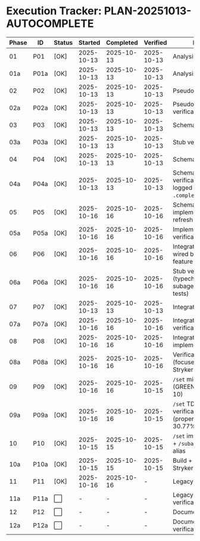 # Execution Tracker: PLAN-20251013-AUTOCOMPLETE

| Phase | ID  | Status | Started | Completed | Verified | Notes |
|-------|-----|--------|---------|-----------|----------|-------|
| 01    | P01 | [OK]    | 2025-10-13 | 2025-10-13 | 2025-10-13 | Analysis |
| 01a   | P01a| [OK]    | 2025-10-13 | 2025-10-13 | 2025-10-13 | Analysis verification |
| 02    | P02 | [OK]    | 2025-10-13 | 2025-10-13 | 2025-10-13 | Pseudocode |
| 02a   | P02a| [OK]    | 2025-10-13 | 2025-10-13 | 2025-10-13 | Pseudocode verification |
| 03    | P03 | [OK]    | 2025-10-13 | 2025-10-13 | 2025-10-13 | Schema stub |
| 03a   | P03a| [OK]    | 2025-10-13 | 2025-10-13 | 2025-10-13 | Stub verification |
| 04    | P04 | [OK]    | 2025-10-13 | 2025-10-13 | 2025-10-13 | Schema TDD |
| 04a   | P04a| [OK]    | 2025-10-13 | 2025-10-13 | 2025-10-13 | Schema TDD verification (RED logged in `.completed/P04a.md`) |
| 05    | P05 | [OK]  | 2025-10-16 | 2025-10-16 | 2025-10-16 | Schema implementation refresh |
| 05a   | P05a| [OK]  | 2025-10-16 | 2025-10-16 | 2025-10-16 | Implementation verification rerun |
| 06    | P06 | [OK]  | 2025-10-16 | 2025-10-16 | 2025-10-16 | Integration stub wired behind feature flag |
| 06a   | P06a| [OK]  | 2025-10-16 | 2025-10-16 | 2025-10-16 | Stub verification (typecheck + subagentCommand tests) |
| 07    | P07 | [OK]  | 2025-10-13 | 2025-10-13 | 2025-10-13 | Integration TDD |
| 07a   | P07a| [OK]  | 2025-10-16 | 2025-10-16 | 2025-10-16 | Integration TDD verification |
| 08    | P08 | [OK]  | 2025-10-16 | 2025-10-16 | 2025-10-16 | Integration implementation |
| 08a   | P08a| [OK]  | 2025-10-16 | 2025-10-16 | 2025-10-16 | Verification run (focused Vitest + Stryker 71.25%) |
| 09    | P09 | [OK]  | 2025-10-16 | 2025-10-16 | 2025-10-15 | `/set` migration TDD (GREEN after Phase 10) |
| 09a   | P09a| [OK]  | 2025-10-16 | 2025-10-16 | 2025-10-15 | `/set` TDD verification rerun (property ratio 30.77%) |
| 10    | P10 | [OK]  | 2025-10-15 | 2025-10-15 | 2025-10-15 | `/set` implementation + `/subagent create` alias |
| 10a   | P10a| [OK]  | 2025-10-15 | 2025-10-15 | 2025-10-15 | Build + Vitest + Stryker 73.67% |
| 11    | P11 | [OK]  | 2025-10-16 | 2025-10-16 | -        | Legacy removal |
| 11a   | P11a| ⬜     | -       | -         | -        | Legacy removal verification |
| 12    | P12 | ⬜     | -       | -         | -        | Documentation |
| 12a   | P12a| ⬜     | -       | -         | -        | Documentation verification |
